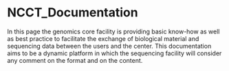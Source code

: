 # NCCT_Documentation
In this page the genomics core facility is providing basic know-how as well as best practice to facilitate the exchange of biological material and sequencing data between the users and the center.
This documentation aims to be a dynamic platform in which the sequencing facility will consider any comment on the format and on the content.
